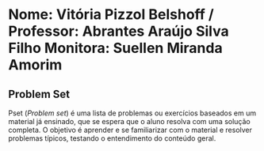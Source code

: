 # Nome: Vitória Pizzol Belshoff / Professor: Abrantes Araújo Silva Filho Monitora: Suellen Miranda Amorim

## Problem Set
Pset (*Problem set*) é uma lista de problemas ou exercícios baseados em um material já ensinado, que se espera que o aluno resolva com uma solução completa. O objetivo é aprender e se familiarizar com o material e resolver problemas típicos, testando o entendimento do conteúdo geral.

